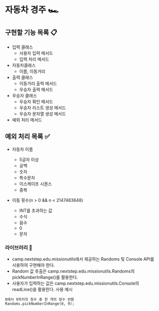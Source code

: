 # 자동차 경주 🏎️

## 구현할 기능 목록 📋

- 입력 클래스
    - 사용자 입력 메서드
    - 입력 처리 메서드
- 자동차클래스
    - 이름, 이동거리
- 출력 클래스
    - 이동거리 출력 메서드
    - 우승자 출력 메서드
- 우승자 클래스
    - 우승자 확인 메서드
    - 우승자 리스트 생성 메서드
    - 우승자 문자열 생성 메서드
- 예외 처리 메서드

## 예외 처리 목록 ✅

- 자동차 이름
    - 5글자 이상
    - 공백
    - 숫자
    - 특수문자
    - 이스케이프 시퀀스
    - 중복

- 이동 횟수(n > 0 && n < 2147483648)
    - INT를 초과하는 값
    - 수식
    - 음수
    - 0
    - 문자

### 라이브러리 🦾

- camp.nextstep.edu.missionutils에서 제공하는 Randoms 및 Console API를 사용하여 구현해야 한다.
- Random 값 추출은 camp.nextstep.edu.missionutils.Randoms의 pickNumberInRange()를 활용한다.
- 사용자가 입력하는 값은 camp.nextstep.edu.missionutils.Console의 readLine()을 활용한다.
  사용 예시

```angular2html
0에서 9까지의 정수 중 한 개의 정수 반환
Randoms.pickNumberInRange(0, 9);
```
